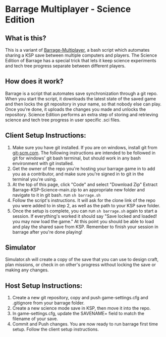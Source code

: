 # Barrage Multiplayer - Science Edition

## What is this?
This is a variant of [Barrage-Multiplayer](https://github.com/BadRAM/Barrage-Multiplayer), a bash script which automates sharing a KSP save between multiple computers and players. The Science Edition of Barrage has a special trick that lets it keep science experiments and tech tree progress separate between different players.

## How does it work?
Barrage is a script that automates save synchronization through a git repo. When you start the script, it downloads the latest state of the saved game and then locks the git repository in your name, so that nobody else can play. Once you're done, it uploads the changes you made and unlocks the repository. Science Edition performs an extra step of storing and retrieving science and tech tree progress in user specific .sci files.

## Client Setup Instructions:
1. Make sure you have git installed. If you are on windows, install git from [git-scm.com](https://git-scm.com/). The following instructions are intended to be followed in git for windows' git bash terminal, but should work in any bash environment with git installed.
2. Get the owner of the repo you're hosting your barrage game in to add you as a contributor, and make sure you're signed in to git in the terminal you're using.
3. At the top of this page, click "Code" and select "Download Zip" Extract Barrage-KSP-Science-main.zip to an appropriate new folder and navigate to it in git bash. run `sh barrage.sh`
4. Follow the script's instructions. It will ask for the clone link of the repo you were added to in step 2, as well as the path to your KSP save folder.
5. Once the setup is complete, you can run `sh barrage.sh` again to start a session. If everything's worked it should say "Save locked and loaded! you may now load the game." At this point you should be able to load and play the shared save from KSP. Remember to finish your session in barrage after you're done playing!

## Simulator
Simulator.sh will create a copy of the save that you can use to design craft, plan missions, or check in on other's progress without locking the save or making any changes.

## Host Setup Instructions:
1. Create a new git repository, copy and push game-settings.cfg and .gitignore from your barrage folder.
2. Create a new science mode save in KSP, then move it into the repo.
3. In game-settings.cfg, update the SAVENAME= field to match the filename of your save.
4. Commit and Push changes. You are now ready to run barrage first time setup. Follow the client setup instructions.